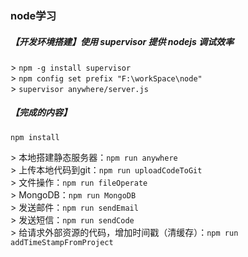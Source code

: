 ### node学习

##### 【开发环境搭建】使用 supervisor 提供 nodejs 调试效率    
&gt; `npm -g install supervisor`  
&gt; `npm config set prefix "F:\workSpace\node"`  
&gt; `supervisor anywhere/server.js`  

##### 【完成的内容】
`npm install`     

&gt; 本地搭建静态服务器：`npm run anywhere`     
&gt; 上传本地代码到git：`npm run uploadCodeToGit`     
&gt; 文件操作：`npm run fileOperate`       
&gt; MongoDB：`npm run MongoDB`        
&gt; 发送邮件：`npm run sendEmail`     
&gt; 发送短信：`npm run sendCode`      
&gt; 给请求外部资源的代码，增加时间戳（清缓存）：`npm run addTimeStampFromProject`      
